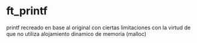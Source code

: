 # ft_printf
printf recreado en base al original con ciertas limitaciones
con la virtud de que no utiliza alojamiento dinamico de memoria (malloc)
